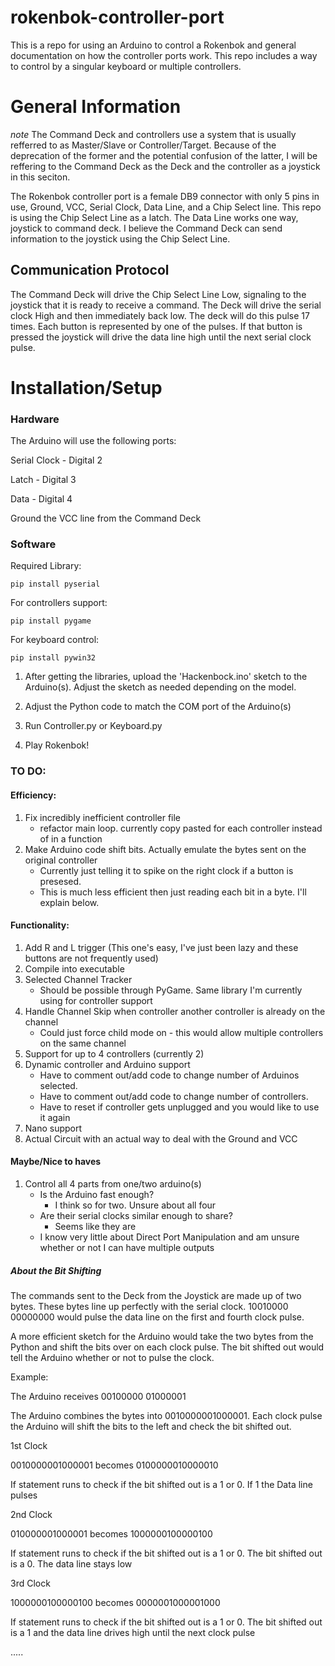 # rokenbok-controller-port
This is a repo for using an Arduino to control a Rokenbok and general documentation on how the controller ports work. This repo includes a way to control by a singular keyboard or multiple controllers. 

# General Information 
*note* The Command Deck and controllers use a system that is usually refferred to as Master/Slave or Controller/Target. Because of the deprecation of the former and the potential confusion of the latter, I will be reffering to the Command Deck as the Deck and the controller as a joystick in this seciton. 

The Rokenbok controller port is a female DB9 connector with only 5 pins in use, Ground, VCC, Serial Clock, Data Line, and a Chip Select line. This repo is using the Chip Select Line as a latch. The Data Line works one way, joystick to command deck. I believe the Command Deck can send information to the joystick using the Chip Select Line.

## Communication Protocol

The Command Deck will drive the Chip Select Line Low, signaling to the joystick that it is ready to receive a command. The Deck will drive the serial clock High and then immediately back low. The deck will do this pulse 17 times. Each button is represented by one of the pulses. If that button is pressed the joystick will drive the data line high until the next serial clock pulse. 



# Installation/Setup
### Hardware

The Arduino will use the following ports:

Serial Clock - Digital 2

Latch - Digital 3

Data - Digital 4

Ground the VCC line from the Command Deck 

### Software
Required Library:

```pip install pyserial```

For controllers support:

```pip install pygame```

For keyboard control:

```pip install pywin32```

1. After getting the libraries, upload the 'Hackenbock.ino' sketch to the Arduino(s). Adjust the sketch as needed depending on the model. 

2. Adjust the Python code to match the COM port of the Arduino(s)

3. Run Controller.py or Keyboard.py

4. Play Rokenbok!

### TO DO:

#### Efficiency:
1. Fix incredibly inefficient controller file 
   - refactor main loop. currently copy pasted for each controller instead of in a function
2. Make Arduino code shift bits. Actually emulate the bytes sent on the original controller
   - Currently just telling it to spike on the right clock if a button is presesed. 
   - This is much less efficient then just reading each bit in a byte. I'll explain below.

#### Functionality: 

1. Add R and L trigger (This one's easy, I've just been lazy and these buttons are not frequently used)
2. Compile into executable
3. Selected Channel Tracker
   - Should be possible through PyGame. Same library I'm currently using for controller support
4. Handle Channel Skip when controller another controller is already on the channel
   - Could just force child mode on - this would allow multiple controllers on the same channel
5. Support for up to 4 controllers (currently 2)
6. Dynamic controller and Arduino support
   - Have to comment out/add code to change number of Arduinos selected.
   - Have to comment out/add code to change number of controllers.
   - Have to reset if controller gets unplugged and you would like to use it again
7. Nano support
8. Actual Circuit with an actual way to deal with the Ground and VCC

#### Maybe/Nice to haves

1. Control all 4 parts from one/two arduino(s)
   - Is the Arduino fast enough? 
     - I think so for two. Unsure about all four
   - Are their serial clocks similar enough to share?
     - Seems like they are
   - I know very little about Direct Port Manipulation and am unsure whether or not I can have multiple outputs



##### About the Bit Shifting

The commands sent to the Deck from the Joystick are made up of two bytes. These bytes line up perfectly with the serial clock. 10010000 00000000 would pulse the data line on the first and fourth clock pulse. 

A more efficient sketch for the Arduino would take the two bytes from the Python and shift the bits over on each clock pulse. The bit shifted out would tell the Arduino whether or not to pulse the clock.

Example:

The Arduino receives 00100000 01000001

The Arduino combines the bytes into 0010000001000001. Each clock pulse the Arduino will shift the bits to the left and check the bit shifted out.

1st Clock

0010000001000001 becomes 0100000010000010

If statement runs to check if the bit shifted out is a 1 or 0. If 1 the Data line pulses

2nd Clock

010000001000001 becomes 1000000100000100

If statement runs to check if the bit shifted out is a 1 or 0. The bit shifted out is a 0. The data line stays low

3rd Clock

1000000100000100 becomes 0000001000001000

If statement runs to check if the bit shifted out is a 1 or 0. The bit shifted out is a 1 and the data line drives high until the next clock pulse

.....
